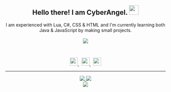<h2 align="center">
    Hello there! I am <strong>CyberAngel</strong>. <img src="https://raw.githubusercontent.com/MartinHeinz/MartinHeinz/master/wave.gif" width="30px">
</h2>
<p align="center">
    I am experienced with Lua, C#, CSS & HTML and I'm currently learning both Java & JavaScript by making small projects.
<br>
<br>
<a href="https://github.com/cyber-angel-1337/">
        <img src="https://komarev.com/ghpvc/?username=cyber-angel-1337&color=red" />
  </a> 
</p>
&nbsp;
<p align="center">
    <a href="https://github.com/cyber-angel-1337/">
        <img src="./assets/icons/other/github-solid.svg/" width="25px" />
    </a>
    &nbsp;
    <a href="https://discord.com/users/615158274823684146">
        <img src="./assets/icons/other/discord-solid.svg/" width="25px" />
    </a>
    &nbsp;
    <a href="https://www.youtube.com/channel/UCK0Btl2Ox5FRhsD5n66_nwg">
        <img src="./assets/icons/other/youtube-solid.svg/" width="25px" />
    </a>
    
</p>
<hr/>
<p align="center">
    <a href="https://github.com/cyber-angel-1337/">
        <img src="https://github-readme-streak-stats.herokuapp.com?user=cyber-angel-1337&hide_border=true&background=0D1117&currStreakLabel=FFFFFF&sideLabels=FFFFFF&currStreakNum=FFFFFF&dates=FFFFFF&sideNums=FFFFFF&fire=f04848&ring=f04848&stroke=FFFFFFFF)](https://git.io/streak-stats" />
  </a> 
  <a href="https://github.com/cyber-angel-1337/">
        <img src="https://github-readme-stats.vercel.app/api?username=cyber-angel-1337&show_icons=true&theme=gruvbox" />
  </a> 
<br>
<a href="https://github.com/cyber-angel-1337/">
        <img src="https://github-readme-stats.vercel.app/api/top-langs/?username=cyber-angel-1337&theme=gruvbox&langs_count=8&layout=compact" />
  </a> 
<br>
</p>
